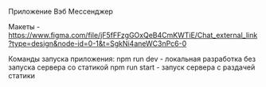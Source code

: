 Приложение  Вэб Мессенджер

Макеты - https://www.figma.com/file/jF5fFFzgGOxQeB4CmKWTiE/Chat_external_link?type=design&node-id=0-1&t=SgkNi4aneWC3nPc6-0

Команды запуска приложения:
    npm run dev - локальная разработка без запуска сервера со статикой
    npm run start - запуск сервера с раздачей статики

